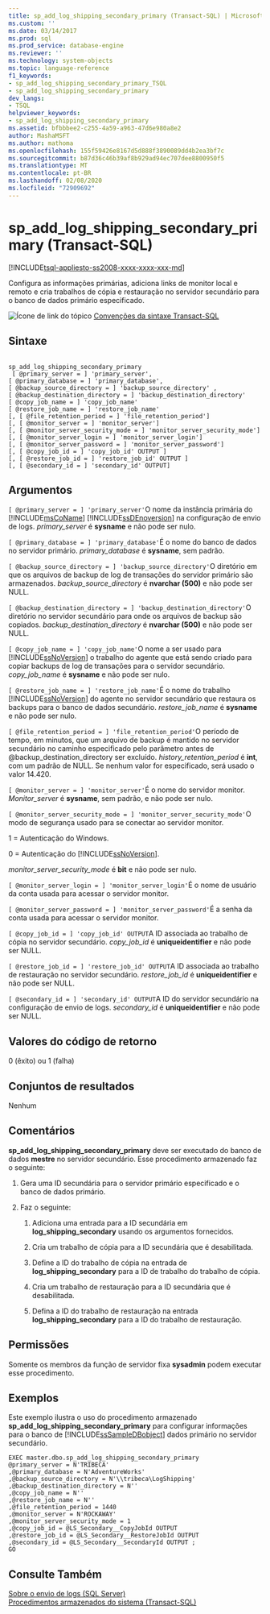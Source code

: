```yaml
---
title: sp_add_log_shipping_secondary_primary (Transact-SQL) | Microsoft Docs
ms.custom: ''
ms.date: 03/14/2017
ms.prod: sql
ms.prod_service: database-engine
ms.reviewer: ''
ms.technology: system-objects
ms.topic: language-reference
f1_keywords:
- sp_add_log_shipping_secondary_primary_TSQL
- sp_add_log_shipping_secondary_primary
dev_langs:
- TSQL
helpviewer_keywords:
- sp_add_log_shipping_secondary_primary
ms.assetid: bfbbbee2-c255-4a59-a963-47d6e980a8e2
author: MashaMSFT
ms.author: mathoma
ms.openlocfilehash: 155f59426e8167d5d888f3890089dd4b2ea3bf7c
ms.sourcegitcommit: b87d36c46b39af8b929ad94ec707dee8800950f5
ms.translationtype: MT
ms.contentlocale: pt-BR
ms.lasthandoff: 02/08/2020
ms.locfileid: "72909692"
---
```

# <a name="sp_add_log_shipping_secondary_primary-transact-sql"></a>sp_add_log_shipping_secondary_primary (Transact-SQL)
[!INCLUDE[tsql-appliesto-ss2008-xxxx-xxxx-xxx-md](../../includes/tsql-appliesto-ss2008-xxxx-xxxx-xxx-md.md)]

  Configura as informações primárias, adiciona links de monitor local e remoto e cria trabalhos de cópia e restauração no servidor secundário para o banco de dados primário especificado.  
  
 ![Ícone de link do tópico](../../database-engine/configure-windows/media/topic-link.gif "Ícone de link do tópico") [Convenções da sintaxe Transact-SQL](../../t-sql/language-elements/transact-sql-syntax-conventions-transact-sql.md)  
  
## <a name="syntax"></a>Sintaxe  
  
```  
  
sp_add_log_shipping_secondary_primary  
 [ @primary_server = ] 'primary_server',   
[ @primary_database = ] 'primary_database',  
[ @backup_source_directory = ] 'backup_source_directory' ,   
[ @backup_destination_directory = ] 'backup_destination_directory'  
[ @copy_job_name = ] 'copy_job_name'  
[ @restore_job_name = ] 'restore_job_name'  
[, [ @file_retention_period = ] 'file_retention_period']  
[, [ @monitor_server = ] 'monitor_server']  
[, [ @monitor_server_security_mode = ] 'monitor_server_security_mode']  
[, [ @monitor_server_login = ] 'monitor_server_login']  
[, [ @monitor_server_password = ] 'monitor_server_password']  
[, [ @copy_job_id = ] 'copy_job_id' OUTPUT ]  
[, [ @restore_job_id = ] 'restore_job_id' OUTPUT ]  
[, [ @secondary_id = ] 'secondary_id' OUTPUT]  
```  
  
## <a name="arguments"></a>Argumentos  
`[ @primary_server = ] 'primary_server'`O nome da instância primária do [!INCLUDE[msCoName](../../includes/msconame-md.md)] [!INCLUDE[ssDEnoversion](../../includes/ssdenoversion-md.md)] na configuração de envio de logs. *primary_server* é **sysname** e não pode ser nulo.  
  
`[ @primary_database = ] 'primary_database'`É o nome do banco de dados no servidor primário. *primary_database* é **sysname**, sem padrão.  
  
`[ @backup_source_directory = ] 'backup_source_directory'`O diretório em que os arquivos de backup de log de transações do servidor primário são armazenados. *backup_source_directory* é **nvarchar (500)** e não pode ser NULL.  
  
`[ @backup_destination_directory = ] 'backup_destination_directory'`O diretório no servidor secundário para onde os arquivos de backup são copiados. *backup_destination_directory* é **nvarchar (500)** e não pode ser NULL.  
  
`[ @copy_job_name = ] 'copy_job_name'`O nome a ser usado para [!INCLUDE[ssNoVersion](../../includes/ssnoversion-md.md)] o trabalho do agente que está sendo criado para copiar backups de log de transações para o servidor secundário. *copy_job_name* é **sysname** e não pode ser nulo.  
  
`[ @restore_job_name = ] 'restore_job_name'`É o nome do trabalho [!INCLUDE[ssNoVersion](../../includes/ssnoversion-md.md)] do agente no servidor secundário que restaura os backups para o banco de dados secundário. *restore_job_name* é **sysname** e não pode ser nulo.  
  
`[ @file_retention_period = ] 'file_retention_period'`O período de tempo, em minutos, que um arquivo de backup é mantido no servidor secundário no caminho especificado pelo parâmetro antes de @backup_destination_directory ser excluído. *history_retention_period* é **int**, com um padrão de NULL. Se nenhum valor for especificado, será usado o valor 14.420.  
  
`[ @monitor_server = ] 'monitor_server'`É o nome do servidor monitor. *Monitor_server* é **sysname**, sem padrão, e não pode ser nulo.  
  
`[ @monitor_server_security_mode = ] 'monitor_server_security_mode'`O modo de segurança usado para se conectar ao servidor monitor.  
  
 1 = Autenticação do Windows.  
  
 0 = Autenticação do [!INCLUDE[ssNoVersion](../../includes/ssnoversion-md.md)].  
  
 *monitor_server_security_mode* é **bit** e não pode ser nulo.  
  
`[ @monitor_server_login = ] 'monitor_server_login'`É o nome de usuário da conta usada para acessar o servidor monitor.  
  
`[ @monitor_server_password = ] 'monitor_server_password'`É a senha da conta usada para acessar o servidor monitor.  
  
`[ @copy_job_id = ] 'copy_job_id' OUTPUT`A ID associada ao trabalho de cópia no servidor secundário. *copy_job_id* é **uniqueidentifier** e não pode ser NULL.  
  
`[ @restore_job_id = ] 'restore_job_id' OUTPUT`A ID associada ao trabalho de restauração no servidor secundário. *restore_job_id* é **uniqueidentifier** e não pode ser NULL.  
  
`[ @secondary_id = ] 'secondary_id' OUTPUT`A ID do servidor secundário na configuração de envio de logs. *secondary_id* é **uniqueidentifier** e não pode ser NULL.  
  
## <a name="return-code-values"></a>Valores do código de retorno  
 0 (êxito) ou 1 (falha)  
  
## <a name="result-sets"></a>Conjuntos de resultados  
 Nenhum  
  
## <a name="remarks"></a>Comentários  
 **sp_add_log_shipping_secondary_primary** deve ser executado do banco de dados **mestre** no servidor secundário. Esse procedimento armazenado faz o seguinte:  
  
1.  Gera uma ID secundária para o servidor primário especificado e o banco de dados primário.  
  
2.  Faz o seguinte:  

    1.  Adiciona uma entrada para a ID secundária em **log_shipping_secondary** usando os argumentos fornecidos.  
  
    2.  Cria um trabalho de cópia para a ID secundária que é desabilitada.  
  
    3.  Define a ID do trabalho de cópia na entrada de **log_shipping_secondary** para a ID de trabalho do trabalho de cópia.  
  
    4.  Cria um trabalho de restauração para a ID secundária que é desabilitada.  
  
    5.  Defina a ID do trabalho de restauração na entrada **log_shipping_secondary** para a ID do trabalho de restauração.  
  
## <a name="permissions"></a>Permissões  
 Somente os membros da função de servidor fixa **sysadmin** podem executar esse procedimento.  
  
## <a name="examples"></a>Exemplos  
 Este exemplo ilustra o uso do procedimento armazenado **sp_add_log_shipping_secondary_primary** para configurar informações para o banco de [!INCLUDE[ssSampleDBobject](../../includes/sssampledbobject-md.md)] dados primário no servidor secundário.  
  
```  
EXEC master.dbo.sp_add_log_shipping_secondary_primary   
@primary_server = N'TRIBECA'   
,@primary_database = N'AdventureWorks'   
,@backup_source_directory = N'\\tribeca\LogShipping'   
,@backup_destination_directory = N''   
,@copy_job_name = N''   
,@restore_job_name = N''   
,@file_retention_period = 1440   
,@monitor_server = N'ROCKAWAY'   
,@monitor_server_security_mode = 1   
,@copy_job_id = @LS_Secondary__CopyJobId OUTPUT   
,@restore_job_id = @LS_Secondary__RestoreJobId OUTPUT   
,@secondary_id = @LS_Secondary__SecondaryId OUTPUT ;  
GO  
```  
  
## <a name="see-also"></a>Consulte Também  
 [Sobre o envio de logs &#40;SQL Server&#41;](../../database-engine/log-shipping/about-log-shipping-sql-server.md)   
 [Procedimentos armazenados do sistema &#40;Transact-SQL&#41;](../../relational-databases/system-stored-procedures/system-stored-procedures-transact-sql.md)  
  
  
